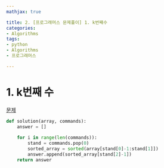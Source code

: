 ```yaml
---
mathjax: true

title: 2. [프로그래머스 문제풀이] 1. k번째수
categories:
- Algorithms
tags:
- python
- Algorithms
- 프로그래머스

---
```




# 1. k번째 수

[문제](https://programmers.co.kr/learn/courses/30/lessons/42748?language=python3)


```python
def solution(array, commands):
    answer = []
    
    for i in range(len(commands)):
        stand = commands.pop(0)
        sorted_array = sorted(array[stand[0]-1:stand[1]])
        answer.append(sorted_array[stand[2]-1])
    return answer
```
